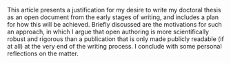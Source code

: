 This article presents a justification for my desire to write my doctoral thesis as an open document from the early stages of writing, and includes a plan for how this will be achieved. Briefly discussed are the motivations for such an approach, in which I argue that open authoring is more scientifically robust and rigorous than a publication that is only made publicly readable (if at all) at the very end of the writing process. I conclude with some personal reflections on the matter.
